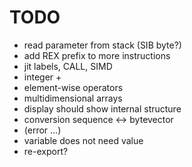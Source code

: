 TODO
====

* read parameter from stack (SIB byte?)
* add REX prefix to more instructions
* jit labels, CALL, SIMD
* integer +
* element-wise operators
* multidimensional arrays
* display should show internal structure
* conversion sequence <-> bytevector
* (error ...)
* variable does not need value
* re-export?
